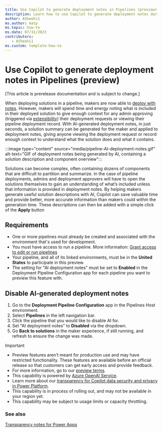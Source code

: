 ```yaml
---
title: Use Copilot to generate deployment notes in Pipelines (preview)
description: Learn how to use Copilot to generate deployment notes during pipeline deployments.
author: ASheehi1
ms.author: matp
ms.topic: how-to
ms.date: 07/31/2023
contributors:
   - ASheehi1
ms.custom: template-how-to
---
```

# Use Copilot to generate deployment notes in Pipelines (preview)

[This article is prerelease documentation and is subject to change.]

When deploying solutions in a pipeline, makers are now able to [deploy with notes](run-pipeline.md#Run-a-pipeline). However, makers will spend time and energy noting what is included in their deployed solution to give enough context for any admin approving (triggered via [extensibility](extend-pipelines.md)) their deployment requests or viewing their pipeline deployment record. With AI-generated deployment notes, in just seconds, a solution summary can be generated for the maker and applied to deployment notes, giving anyone viewing the deployment request or record enough context to understand what the solution does and what it contains.

:::image type="content" source="media/pipeline-AI-deployment-notes.gif" alt-text="GIF of deployment notes being generated by AI, containing a solution description and component overview":::

Solutions can become complex, often containing dozens of components that are difficult to partition and summarize. In the case of pipeline deployments, admins and deployment approvers will have to open the solutions themselves to gain an understanding of what’s included unless that information is provided in deployment notes. By helping makers generate useful solution descriptions with AI, Copilot can save valuable time and provide better, more accurate information than makers could within the generation time. These descriptions can then be added with a simple click of the **Apply** button

## Requirements

- One or more pipelines must already be created and associated with the environment that's used for development.
- You must have access to run a pipeline. More information: [Grant access to edit or run pipelines](set-up-pipelines.md#grant-access-to-edit-or-run-pipelines)
- Your pipeline, and all of its linked environments, must be in the **United States** to participate in this preview.
- The setting for "AI deployment notes" must be set to **Enabled** in the Deployment Pipeline Configuration app for each pipeline you want to preview this feature with.

## Disable AI-generated deployment notes

1. Go to the **Deployment Pipeline Configuration** app in the Pipelines Host environment.
2. Select **Pipelines** in the left navigation bar.
3. Click the pipeline that you would like to disable AI for.
4. Set "AI deployment notes" to **Disabled** via the dropdown.
5. Go **Back to solutions** in the maker experience, if still running, and refresh to ensure the change was made.


> [!IMPORTANT]
> - Preview features aren’t meant for production use and may have restricted functionality. These features are available before an official release so that customers can get early access and provide feedback.
> - For more information, go to our [preview terms](https://go.microsoft.com/fwlink/?linkid=2189520).
> - This capability is powered by [ Azure OpenAI Service](/azure/cognitive-services/openai/overview).
> - Learn more about our [transparency for Copilot data security and privacy in Power Platform](https://learn.microsoft.com/en-us/dynamics365/transparency-note-copilot-data-security-privacy).
> - This capability is in process of rolling out, and may not be available in your region yet.
> - This capability  may be subject to usage limits or capacity throttling.

### See also

[Transparency notes for Power Apps](https://learn.microsoft.com/en-us/power-apps/maker/common/transparency-note)
